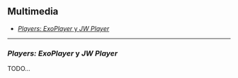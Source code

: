 ## Multimedia

- [*Players: ExoPlayer* y *JW Player*](#players-exoplayer-y-jw-player)

---

### *Players: ExoPlayer* y *JW Player*
TODO...
